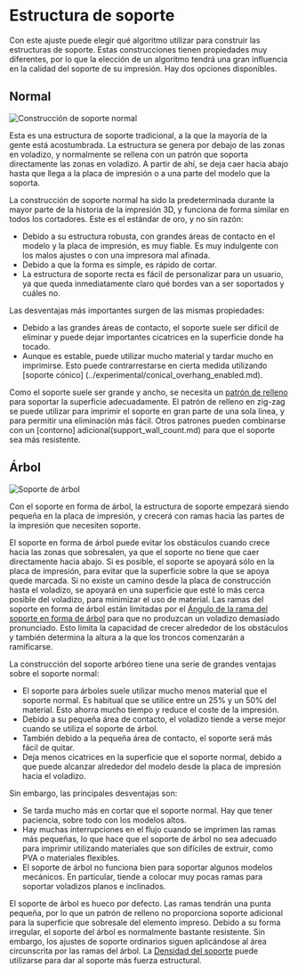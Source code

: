 Estructura de soporte
====
Con este ajuste puede elegir qué algoritmo utilizar para construir las estructuras de soporte. Estas construcciones tienen propiedades muy diferentes, por lo que la elección de un algoritmo tendrá una gran influencia en la calidad del soporte de su impresión. Hay dos opciones disponibles.

<!--screenshot {
"image_path": "support_type_everywhere.png",
"models": [{"script": "duct.scad"}],
"camera_position": [56, 127, 60],
"settings": {
    "support_enable": true,
    "support_type": "everywhere"
},
"colours": 32
}-->
Normal
----
![Construcción de soporte normal](../images/tipo_de_soporte_por_todo.png)

Esta es una estructura de soporte tradicional, a la que la mayoría de la gente está acostumbrada. La estructura se genera por debajo de las zonas en voladizo, y normalmente se rellena con un patrón que soporta directamente las zonas en voladizo. A partir de ahí, se deja caer hacia abajo hasta que llega a la placa de impresión o a una parte del modelo que la soporta.

La construcción de soporte normal ha sido la predeterminada durante la mayor parte de la historia de la impresión 3D, y funciona de forma similar en todos los cortadores. Este es el estándar de oro, y no sin razón:
* Debido a su estructura robusta, con grandes áreas de contacto en el modelo y la placa de impresión, es muy fiable. Es muy indulgente con los malos ajustes o con una impresora mal afinada.
* Debido a que la forma es simple, es rápido de cortar.
* La estructura de soporte recta es fácil de personalizar para un usuario, ya que queda inmediatamente claro qué bordes van a ser soportados y cuáles no.

Las desventajas más importantes surgen de las mismas propiedades:
* Debido a las grandes áreas de contacto, el soporte suele ser difícil de eliminar y puede dejar importantes cicatrices en la superficie donde ha tocado.
* Aunque es estable, puede utilizar mucho material y tardar mucho en imprimirse. Esto puede contrarrestarse en cierta medida utilizando [soporte cónico] (../experimental/conical_overhang_enabled.md).

Como el soporte suele ser grande y ancho, se necesita un [patrón de relleno](support_pattern.md) para soportar la superficie adecuadamente. El patrón de relleno en zig-zag se puede utilizar para imprimir el soporte en gran parte de una sola línea, y para permitir una eliminación más fácil. Otros patrones pueden combinarse con un [contorno] adicional(support_wall_count.md) para que el soporte sea más resistente.

<!--screenshot {
"image_path": "support_structure_tree.png",
"models": [{"script": "duct.scad"}],
"camera_position": [56, 127, 60],
"settings": {
    "support_enable": true,
    "support_structure": "tree",
    "support_tree_collision_resolution": 0.05
},
"colours": 32
}-->
Árbol
----
![Soporte de árbol](../images/support_structure_tree.png)

Con el soporte en forma de árbol, la estructura de soporte empezará siendo pequeña en la placa de impresión, y crecerá con ramas hacia las partes de la impresión que necesiten soporte.

El soporte en forma de árbol puede evitar los obstáculos cuando crece hacia las zonas que sobresalen, ya que el soporte no tiene que caer directamente hacia abajo. Si es posible, el soporte se apoyará sólo en la placa de impresión, para evitar que la superficie sobre la que se apoya quede marcada. Si no existe un camino desde la placa de construcción hasta el voladizo, se apoyará en una superficie que esté lo más cerca posible del voladizo, para minimizar el uso de material. Las ramas del soporte en forma de árbol están limitadas por el [Ángulo de la rama del soporte en forma de árbol](support_tree_angle.md) para que no produzcan un voladizo demasiado pronunciado. Esto limita la capacidad de crecer alrededor de los obstáculos y también determina la altura a la que los troncos comenzarán a ramificarse.

La construcción del soporte arbóreo tiene una serie de grandes ventajas sobre el soporte normal:
* El soporte para árboles suele utilizar mucho menos material que el soporte normal. Es habitual que se utilice entre un 25% y un 50% del material. Esto ahorra mucho tiempo y reduce el coste de la impresión.
* Debido a su pequeña área de contacto, el voladizo tiende a verse mejor cuando se utiliza el soporte de árbol.
* También debido a la pequeña área de contacto, el soporte será más fácil de quitar.
* Deja menos cicatrices en la superficie que el soporte normal, debido a que puede alcanzar alrededor del modelo desde la placa de impresión hacia el voladizo.

Sin embargo, las principales desventajas son:
* Se tarda mucho más en cortar que el soporte normal. Hay que tener paciencia, sobre todo con los modelos altos.
* Hay muchas interrupciones en el flujo cuando se imprimen las ramas más pequeñas, lo que hace que el soporte de árbol no sea adecuado para imprimir utilizando materiales que son difíciles de extruir, como PVA o materiales flexibles.
* El soporte de árbol no funciona bien para soportar algunos modelos mecánicos. En particular, tiende a colocar muy pocas ramas para soportar voladizos planos e inclinados.

El soporte de árbol es hueco por defecto. Las ramas tendrán una punta pequeña, por lo que un patrón de relleno no proporciona soporte adicional para la superficie que sobresale del elemento impreso. Debido a su forma irregular, el soporte del árbol es normalmente bastante resistente. Sin embargo, los ajustes de soporte ordinarios siguen aplicándose al área circunscrita por las ramas del árbol. La [Densidad del soporte](support_infill_rate.md) puede utilizarse para dar al soporte más fuerza estructural.